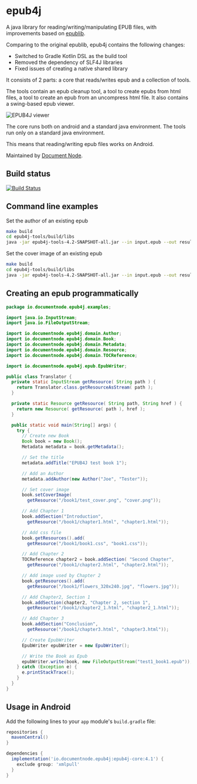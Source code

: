 ﻿# epub4j

A java library for reading/writing/manipulating EPUB files, with improvements based on [epublib](https://github.com/psiegman/epublib).

Comparing to the original epublib, epub4j contains the following changes:
* Switched to Gradle Kotlin DSL as the build tool
* Removed the dependency of SLF4J libraries
* Fixed issues of creating a native shared library

It consists of 2 parts: a core that reads/writes epub and a collection of tools.

The tools contain an epub cleanup tool, a tool to create epubs from html files, a tool to create an epub from an uncompress html file. It also contains a swing-based epub viewer.

![EPUB4J viewer](doc/Alice%E2%80%99s-Adventures-in-Wonderland_2011-01-30_18-17-30.png)

The core runs both on android and a standard java environment. The tools run only on a standard java environment.

This means that reading/writing epub files works on Android.

Maintained by [Document Node](https://documentnode.io).

## Build status

[![Build Status](https://travis-ci.org/documentnode/epub4j.svg?branch=main)](https://travis-ci.org/documentnode/epub4j)

## Command line examples

Set the author of an existing epub

```bash
make build
cd epub4j-tools/build/libs
java -jar epub4j-tools-4.2-SNAPSHOT-all.jar --in input.epub --out result.epub --author Tester,Joe
```

Set the cover image of an existing epub

```bash
make build
cd epub4j-tools/build/libs
java -jar epub4j-tools-4.2-SNAPSHOT-all.jar --in input.epub --out result.epub --cover-image my_cover.jpg
```

## Creating an epub programmatically

```java
package io.documentnode.epub4j.examples;

import java.io.InputStream;
import java.io.FileOutputStream;

import io.documentnode.epub4j.domain.Author;
import io.documentnode.epub4j.domain.Book;
import io.documentnode.epub4j.domain.Metadata;
import io.documentnode.epub4j.domain.Resource;
import io.documentnode.epub4j.domain.TOCReference;

import io.documentnode.epub4j.epub.EpubWriter;

public class Translator {
  private static InputStream getResource( String path ) {
    return Translator.class.getResourceAsStream( path );
  }

  private static Resource getResource( String path, String href ) {
    return new Resource( getResource( path ), href );
  }

  public static void main(String[] args) {
    try {
      // Create new Book
      Book book = new Book();
      Metadata metadata = book.getMetadata();

      // Set the title
      metadata.addTitle("EPUB4J test book 1");

      // Add an Author
      metadata.addAuthor(new Author("Joe", "Tester"));

      // Set cover image
      book.setCoverImage(
        getResource("/book1/test_cover.png", "cover.png"));

      // Add Chapter 1
      book.addSection("Introduction",
        getResource("/book1/chapter1.html", "chapter1.html"));

      // Add css file
      book.getResources().add(
        getResource("/book1/book1.css", "book1.css"));

      // Add Chapter 2
      TOCReference chapter2 = book.addSection( "Second Chapter",
        getResource("/book1/chapter2.html", "chapter2.html"));

      // Add image used by Chapter 2
      book.getResources().add(
        getResource("/book1/flowers_320x240.jpg", "flowers.jpg"));

      // Add Chapter2, Section 1
      book.addSection(chapter2, "Chapter 2, section 1",
        getResource("/book1/chapter2_1.html", "chapter2_1.html"));

      // Add Chapter 3
      book.addSection("Conclusion",
        getResource("/book1/chapter3.html", "chapter3.html"));

      // Create EpubWriter
      EpubWriter epubWriter = new EpubWriter();

      // Write the Book as Epub
      epubWriter.write(book, new FileOutputStream("test1_book1.epub"));
    } catch (Exception e) {
      e.printStackTrace();
    }
  }
}
```

## Usage in Android

Add the following lines to your `app` module's `build.gradle` file:

```groovy
repositories {
  mavenCentral()
}

dependencies {
  implementation('io.documentnode.epub4j:epub4j-core:4.1') {
    exclude group: 'xmlpull'
  }
}
```
